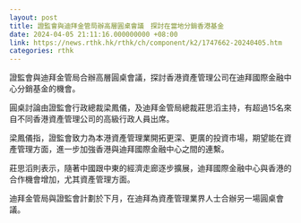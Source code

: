 ```yaml
---
layout: post
title: 證監會與迪拜金管局辦高層圓桌會議　探討在當地分銷香港基金
date: 2024-04-05 21:11:16.000000000 +08:00
link: https://news.rthk.hk/rthk/ch/component/k2/1747662-20240405.htm
categories: rthk
---
```


證監會與迪拜金管局合辦高層圓桌會議，探討香港資產管理公司在迪拜國際金融中心分銷基金的機會。

圓桌討論由證監會行政總裁梁鳳儀，及迪拜金管局總裁莊思滔主持，有超過15名來自不同香港資產管理公司的高級行政人員出席。

梁鳳儀指，證監會致力為本港資產管理業開拓更深、更廣的投資市場，期望能在資產管理方面，進一步加強香港與迪拜國際金融中心之間的連繫。

莊思滔則表示，隨著中國跟中東的經濟走廊逐步擴展，迪拜國際金融中心與香港的合作機會增加，尤其資產管理方面。

迪拜金管局與證監會計劃於下月，在迪拜為資產管理業界人士合辦另一場圓桌會議。
